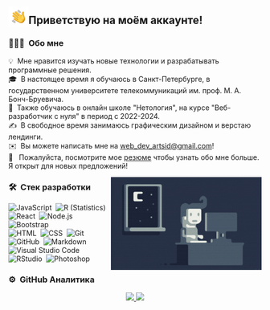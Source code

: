 <img alt="Night Coding" src="./assets/Hand%20Wave.gif" width='40' align="left"/><h2>Приветствую на моём аккаунте!</h2>

<!-- ## 👋 &nbsp;Приветствую на моём аккаунте! -->

### 👨🏻‍💻 &nbsp;Обо мне

💡 &nbsp;Мне нравится изучать новые технологии и разрабатывать программные решения.\
🎓 &nbsp;В настоящее время я обучаюсь в Санкт-Петербурге, в государственном университете телекоммуникаций им. проф. М. А. Бонч-Бруевича.\
🌱 &nbsp;Также обучаюсь в онлайн школе "Нетология", на курсе "Веб-разработчик с нуля" в период с 2022-2024.\
✍️ &nbsp;В свободное время занимаюсь графическим дизайном и верстаю лендинги.\
✉️ &nbsp;Вы можете написать мне на web_dev_artsid@gmail.com!\
📄 &nbsp; Пожалуйста, посмотрите мое [резюме](https://milkywrld.github.io/resume_bonch/) чтобы узнать обо мне больше. Я открыт для новых предложений!

<img alt="Night Coding" src="https://raw.githubusercontent.com/AVS1508/AVS1508/master/assets/Night-Coding.gif" align="right"/>

### 🛠 &nbsp;Стек разработки

![JavaScript](https://img.shields.io/badge/-JavaScript-05122A?style=flat&logo=javascript)&nbsp;
![R (Statistics)](https://img.shields.io/badge/-R-05122A?style=flat&logo=R&logoColor=276DC3)\
![React](https://img.shields.io/badge/-React-05122A?style=flat&logo=react)&nbsp;
![Node.js](https://img.shields.io/badge/-Node.js-05122A?style=flat&logo=node.js)&nbsp;
![Bootstrap](https://img.shields.io/badge/-Bootstrap-05122A?style=flat&logo=bootstrap&logoColor=563D7C)\
![HTML](https://img.shields.io/badge/-HTML-05122A?style=flat&logo=HTML5)&nbsp;
![CSS](https://img.shields.io/badge/-CSS-05122A?style=flat&logo=CSS3&logoColor=1572B6)&nbsp;
![Git](https://img.shields.io/badge/-Git-05122A?style=flat&logo=git)&nbsp;
![GitHub](https://img.shields.io/badge/-GitHub-05122A?style=flat&logo=github)&nbsp;
![Markdown](https://img.shields.io/badge/-Markdown-05122A?style=flat&logo=markdown)\
![Visual Studio Code](https://img.shields.io/badge/-Visual%20Studio%20Code-05122A?style=flat&logo=visual-studio-code&logoColor=007ACC)&nbsp;
![RStudio](https://img.shields.io/badge/-RStudio-05122A?style=flat&logo=rstudio)&nbsp;
![Photoshop](https://img.shields.io/badge/-Photoshop-05122A?style=flat&logo=adobe-photoshop)&nbsp;

### ⚙️ &nbsp;GitHub Аналитика

<p align="center">
<a href="https://github.com/AVS1508">
  <img height="180em" src="https://github-readme-stats-eight-theta.vercel.app/api?username=milkyWRLD&show_icons=true&theme=algolia&include_all_commits=true&count_private=true"/>
  <img height="180em" src="https://github-readme-stats-eight-theta.vercel.app/api/top-langs/?username=milkyWRLD&layout=compact&langs_count=8&theme=algolia"/>
</a>
</p>
